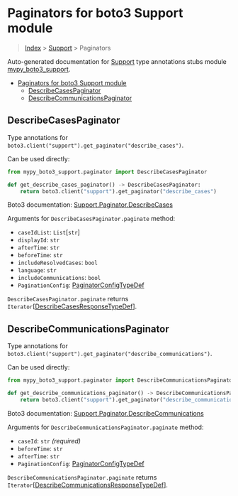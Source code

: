 # Paginators for boto3 Support module

> [Index](..) > [Support](.) > Paginators

Auto-generated documentation for
[Support](https://boto3.amazonaws.com/v1/documentation/api/1.17.73/reference/services/support.html#Support)
type annotations stubs module
[mypy_boto3_support](https://pypi.org/project/mypy-boto3-support/).

- [Paginators for boto3 Support module](#paginators-for-boto3-support-module)
  - [DescribeCasesPaginator](#describecasespaginator)
  - [DescribeCommunicationsPaginator](#describecommunicationspaginator)

## DescribeCasesPaginator

Type annotations for `boto3.client("support").get_paginator("describe_cases")`.

Can be used directly:

```python
from mypy_boto3_support.paginator import DescribeCasesPaginator

def get_describe_cases_paginator() -> DescribeCasesPaginator:
    return boto3.client("support").get_paginator("describe_cases")
```

Boto3 documentation:
[Support.Paginator.DescribeCases](https://boto3.amazonaws.com/v1/documentation/api/1.17.73/reference/services/support.html#Support.Paginator.DescribeCases)

Arguments for `DescribeCasesPaginator.paginate` method:

- `caseIdList`: `List`\[`str`\]
- `displayId`: `str`
- `afterTime`: `str`
- `beforeTime`: `str`
- `includeResolvedCases`: `bool`
- `language`: `str`
- `includeCommunications`: `bool`
- `PaginationConfig`:
  [PaginatorConfigTypeDef](./type_defs.md#paginatorconfigtypedef)

`DescribeCasesPaginator.paginate` returns
`Iterator`\[[DescribeCasesResponseTypeDef](./type_defs.md#describecasesresponsetypedef)\].

## DescribeCommunicationsPaginator

Type annotations for
`boto3.client("support").get_paginator("describe_communications")`.

Can be used directly:

```python
from mypy_boto3_support.paginator import DescribeCommunicationsPaginator

def get_describe_communications_paginator() -> DescribeCommunicationsPaginator:
    return boto3.client("support").get_paginator("describe_communications")
```

Boto3 documentation:
[Support.Paginator.DescribeCommunications](https://boto3.amazonaws.com/v1/documentation/api/1.17.73/reference/services/support.html#Support.Paginator.DescribeCommunications)

Arguments for `DescribeCommunicationsPaginator.paginate` method:

- `caseId`: `str` *(required)*
- `beforeTime`: `str`
- `afterTime`: `str`
- `PaginationConfig`:
  [PaginatorConfigTypeDef](./type_defs.md#paginatorconfigtypedef)

`DescribeCommunicationsPaginator.paginate` returns
`Iterator`\[[DescribeCommunicationsResponseTypeDef](./type_defs.md#describecommunicationsresponsetypedef)\].
